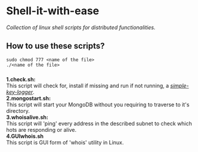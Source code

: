 # Shell-it-with-ease
 _Collection of linux shell scripts for distributed functionalities._

## How to use these scripts?
```
sudo chmod 777 <name of the file>
./<name of the file>
```

###

**1.check.sh:**
<br>
This script will check for, install if missing and run if not running, a [_simple-key-logger_](https://github.com/gsingh93/simple-key-logger).
<br>
**2.mongostart.sh:**
<br>
This script will start your MongoDB without you requiring to traverse to it's directory.
<br>
**3.whoisalive.sh:**
<br>
This script will 'ping' every address in the described subnet to check which hots are responding or alive.
<br>
**4.GUIwhois.sh**
<br>
This script is GUI form of 'whois' utility in Linux.
<br>
